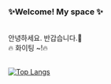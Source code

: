 ### ✨Welcome! My space ✨</br>
</br>
안녕하세요. 반갑습니다.🐣</br>
🔥 화이팅 ~!🔥</br></br>


[![Top Langs](https://github-readme-stats.vercel.app/api/top-langs/?username=heewonham&langs_count=10&layout=compact&theme=dark)](https://github.com/jogilsang/jogilsang)
</br></br>
<!-- [![heewon's github stats](https://github-readme-stats.vercel.app/api?username=heewonham)](https://github.com/anuraghazra/github-readme-stats) -->

<!--
**heewonham/heewonham** is a ✨ _special_ ✨ repository because its `README.md` (this file) appears on your GitHub profile.

Here are some ideas to get you started:

- 🔭 I’m currently working on ...
- 🌱 I’m currently learning ...
- 👯 I’m looking to collaborate on ...
- 🤔 I’m looking for help with ...
- 💬 Ask me about ...
- 📫 How to reach me: ...
- 😄 Pronouns: ...
- ⚡ Fun fact: ...
-->
